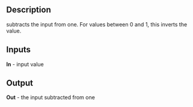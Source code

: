 ## Description
subtracts the input from one. For values between 0 and 1, this inverts the value.

## Inputs
**In** - input value

## Output
**Out** - the input subtracted from one